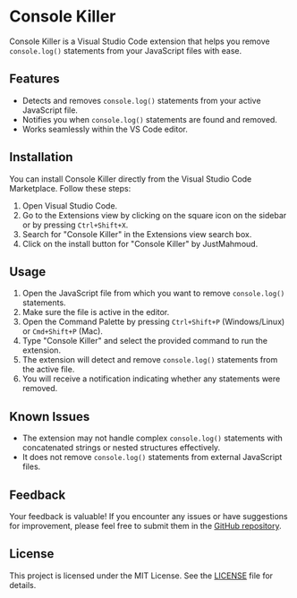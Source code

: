 # Console Killer

Console Killer is a Visual Studio Code extension that helps you remove `console.log()` statements from your JavaScript files with ease.

## Features

- Detects and removes `console.log()` statements from your active JavaScript file.
- Notifies you when `console.log()` statements are found and removed.
- Works seamlessly within the VS Code editor.

## Installation

You can install Console Killer directly from the Visual Studio Code Marketplace. Follow these steps:

1. Open Visual Studio Code.
2. Go to the Extensions view by clicking on the square icon on the sidebar or by pressing `Ctrl+Shift+X`.
3. Search for "Console Killer" in the Extensions view search box.
4. Click on the install button for "Console Killer" by JustMahmoud.

## Usage

1. Open the JavaScript file from which you want to remove `console.log()` statements.
2. Make sure the file is active in the editor.
3. Open the Command Palette by pressing `Ctrl+Shift+P` (Windows/Linux) or `Cmd+Shift+P` (Mac).
4. Type "Console Killer" and select the provided command to run the extension.
5. The extension will detect and remove `console.log()` statements from the active file.
6. You will receive a notification indicating whether any statements were removed.

## Known Issues

- The extension may not handle complex `console.log()` statements with concatenated strings or nested structures effectively.
- It does not remove `console.log()` statements from external JavaScript files.

## Feedback

Your feedback is valuable! If you encounter any issues or have suggestions for improvement, please feel free to submit them in the [GitHub repository](https://github.com/your-username/console-killer/issues).

## License

This project is licensed under the MIT License. See the [LICENSE](LICENSE) file for details.
